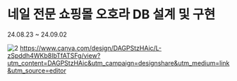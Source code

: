 # 네일 전문 쇼핑몰 오호라 DB 설계 및 구현
24.08.23 ~ 24.09.02

![2](https://github.com/user-attachments/assets/2942023d-9dbe-49ec-99e9-7ff6e64eabca)
https://www.canva.com/design/DAGPStzHAic/L-zSpddh4WKb8IbTfATSFg/view?utm_content=DAGPStzHAic&utm_campaign=designshare&utm_medium=link&utm_source=editor
